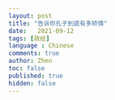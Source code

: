 ```yaml
---
layout: post
title: "告诉你孔子到底有多矫情"
date:   2021-09-12
tags: [政经]
language : Chinese
comments: true
author: Zhen
toc: false
published: true
hidden: false
---
```

<!--stackedit_data:
eyJoaXN0b3J5IjpbMTg3MjAzNjAyOF19
-->
